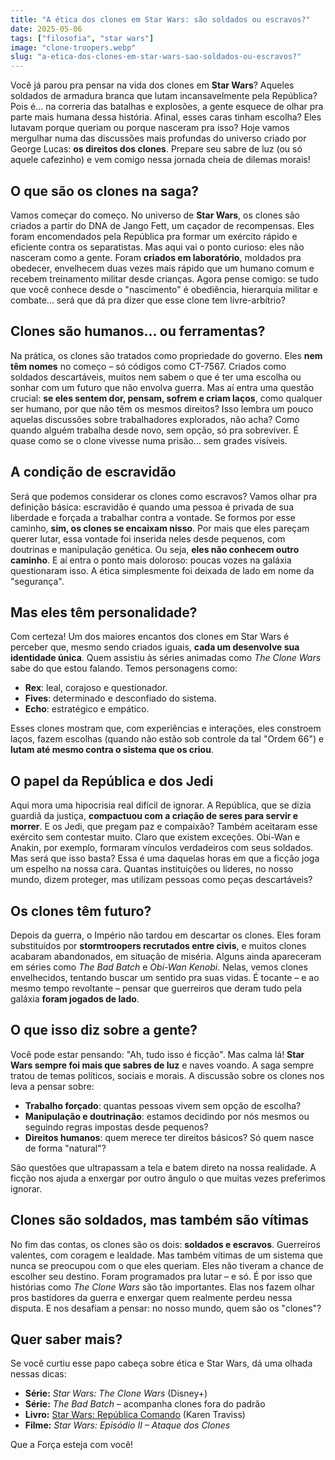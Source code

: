 ```yaml
---
title: "A ética dos clones em Star Wars: são soldados ou escravos?"
date: 2025-05-06
tags: ["filosofia", "star wars"]
image: "clone-troopers.webp"
slug: "a-etica-dos-clones-em-star-wars-sao-soldados-ou-escravos?"
---
```


Você já parou pra pensar na vida dos clones em **Star Wars**? Aqueles soldados de armadura branca que lutam incansavelmente pela República? Pois é… na correria das batalhas e explosões, a gente esquece de olhar pra parte mais humana dessa história. Afinal, esses caras tinham escolha? Eles lutavam porque queriam ou porque nasceram pra isso? Hoje vamos mergulhar numa das discussões mais profundas do universo criado por George Lucas: **os direitos dos clones**. Prepare seu sabre de luz (ou só aquele cafezinho) e vem comigo nessa jornada cheia de dilemas morais!

## O que são os clones na saga?

Vamos começar do começo. No universo de **Star Wars**, os clones são criados a partir do DNA de Jango Fett, um caçador de recompensas. Eles foram encomendados pela República pra formar um exército rápido e eficiente contra os separatistas. Mas aqui vai o ponto curioso: eles não nasceram como a gente. Foram **criados em laboratório**, moldados pra obedecer, envelhecem duas vezes mais rápido que um humano comum e recebem treinamento militar desde crianças. Agora pense comigo: se tudo que você conhece desde o "nascimento" é obediência, hierarquia militar e combate... será que dá pra dizer que esse clone tem livre-arbítrio?

## Clones são humanos... ou ferramentas?

Na prática, os clones são tratados como propriedade do governo. Eles **nem têm nomes** no começo – só códigos como CT-7567. Criados como soldados descartáveis, muitos nem sabem o que é ter uma escolha ou sonhar com um futuro que não envolva guerra. Mas aí entra uma questão crucial: **se eles sentem dor, pensam, sofrem e criam laços**, como qualquer ser humano, por que não têm os mesmos direitos? Isso lembra um pouco aquelas discussões sobre trabalhadores explorados, não acha? Como quando alguém trabalha desde novo, sem opção, só pra sobreviver. É quase como se o clone vivesse numa prisão... sem grades visíveis.

## A condição de escravidão

Será que podemos considerar os clones como escravos? Vamos olhar pra definição básica: escravidão é quando uma pessoa é privada de sua liberdade e forçada a trabalhar contra a vontade. Se formos por esse caminho, **sim, os clones se encaixam nisso**. Por mais que eles pareçam querer lutar, essa vontade foi inserida neles desde pequenos, com doutrinas e manipulação genética. Ou seja, **eles não conhecem outro caminho**. E aí entra o ponto mais doloroso: poucas vozes na galáxia questionaram isso. A ética simplesmente foi deixada de lado em nome da "segurança".

## Mas eles têm personalidade?

Com certeza! Um dos maiores encantos dos clones em Star Wars é perceber que, mesmo sendo criados iguais, **cada um desenvolve sua identidade única**. Quem assistiu às séries animadas como _The Clone Wars_ sabe do que estou falando. Temos personagens como:

*   **Rex**: leal, corajoso e questionador.
*   **Fives**: determinado e desconfiado do sistema.
*   **Echo**: estratégico e empático.

Esses clones mostram que, com experiências e interações, eles constroem laços, fazem escolhas (quando não estão sob controle da tal "Ordem 66") e **lutam até mesmo contra o sistema que os criou**.

## O papel da República e dos Jedi

Aqui mora uma hipocrisia real difícil de ignorar. A República, que se dizia guardiã da justiça, **compactuou com a criação de seres para servir e morrer**. E os Jedi, que pregam paz e compaixão? Também aceitaram esse exército sem contestar muito. Claro que existem exceções. Obi-Wan e Anakin, por exemplo, formaram vínculos verdadeiros com seus soldados. Mas será que isso basta? Essa é uma daquelas horas em que a ficção joga um espelho na nossa cara. Quantas instituições ou líderes, no nosso mundo, dizem proteger, mas utilizam pessoas como peças descartáveis?

## Os clones têm futuro?

Depois da guerra, o Império não tardou em descartar os clones. Eles foram substituídos por **stormtroopers recrutados entre civis**, e muitos clones acabaram abandonados, em situação de miséria. Alguns ainda apareceram em séries como _The Bad Batch_ e _Obi-Wan Kenobi_. Nelas, vemos clones envelhecidos, tentando buscar um sentido pra suas vidas. É tocante – e ao mesmo tempo revoltante – pensar que guerreiros que deram tudo pela galáxia **foram jogados de lado**.

## O que isso diz sobre a gente?

Você pode estar pensando: "Ah, tudo isso é ficção". Mas calma lá! **Star Wars sempre foi mais que sabres de luz** e naves voando. A saga sempre tratou de temas políticos, sociais e morais. A discussão sobre os clones nos leva a pensar sobre:

*   **Trabalho forçado**: quantas pessoas vivem sem opção de escolha?
*   **Manipulação e doutrinação**: estamos decidindo por nós mesmos ou seguindo regras impostas desde pequenos?
*   **Direitos humanos**: quem merece ter direitos básicos? Só quem nasce de forma "natural"?

São questões que ultrapassam a tela e batem direto na nossa realidade. A ficção nos ajuda a enxergar por outro ângulo o que muitas vezes preferimos ignorar.

## Clones são soldados, mas também são vítimas

No fim das contas, os clones são os dois: **soldados e escravos**. Guerreiros valentes, com coragem e lealdade. Mas também vítimas de um sistema que nunca se preocupou com o que eles queriam. Eles não tiveram a chance de escolher seu destino. Foram programados pra lutar – e só. É por isso que histórias como _The Clone Wars_ são tão importantes. Elas nos fazem olhar pros bastidores da guerra e enxergar quem realmente perdeu nessa disputa. E nos desafiam a pensar: no nosso mundo, quem são os "clones"?

## Quer saber mais?

Se você curtiu esse papo cabeça sobre ética e Star Wars, dá uma olhada nessas dicas:

*   **Série:** _Star Wars: The Clone Wars_ (Disney+)
*   **Série:** _The Bad Batch_ – acompanha clones fora do padrão
*   **Livro:** [Star Wars: República Comando](https://starwars.fandom.com/wiki/Republic_Commando) (Karen Traviss)
*   **Filme:** _Star Wars: Episódio II – Ataque dos Clones_

Que a Força esteja com você!